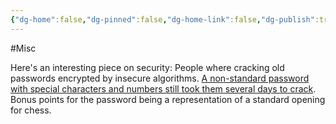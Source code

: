 ```yaml
---
{"dg-home":false,"dg-pinned":false,"dg-home-link":false,"dg-publish":true,"tags":["dgblip"],"created-date":"2019-10-15T00:00:00","disabled rules":["yaml-title","yaml-title-alias","file-name-heading"],"title":"philipp @ 2019-10-15","dg-permalink":"2019/10/15/secure-passwords/","updated-date":"2025-04-30T22:27:35","dg-path":"blips/2019-10-15-secure-passwords.md","permalink":"/2019/10/15/secure-passwords/","dgPassFrontmatter":true}
---
```



#Misc

Here's an interesting piece on security: People where cracking old passwords encrypted by insecure algorithms. [A non-standard password with special characters and numbers still took them several days to crack](https://leahneukirchen.org/blog/archive/2019/10/ken-thompson-s-unix-password.html). Bonus points for the password being a representation of a standard opening for chess.



